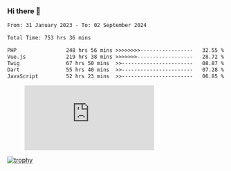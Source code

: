 ### Hi there 👋
<!--START_SECTION:waka-->

```txt
From: 31 January 2023 - To: 02 September 2024

Total Time: 753 hrs 36 mins

PHP                248 hrs 56 mins >>>>>>>>-----------------   32.55 %
Vue.js             219 hrs 38 mins >>>>>>>------------------   28.72 %
Twig               67 hrs 50 mins  >>-----------------------   08.87 %
Dart               55 hrs 40 mins  >>-----------------------   07.28 %
JavaScript         52 hrs 23 mins  >>-----------------------   06.85 %
```

<!--END_SECTION:waka-->
<!-- 
- 🔭 I’m currently working on ...
- 🌱 I’m currently learning ...
- 👯 I’m looking to collaborate on ...
- 🤔 I’m looking for help with ...
- 💬 Ask me about ...
- 📫 How to reach me: ...
- 😄 Pronouns: ...
- ⚡ Fun fact: ... -->


<figure><embed src="https://wakatime.com/share/@jakihanif/43c5af78-a69f-4ced-8cfc-b0822aa9be8f.svg"></embed></figure>

[![trophy](https://github-profile-trophy.vercel.app/?username=jakihanif23&rank=-A,-A)](https://github.com/jakihanif23)
